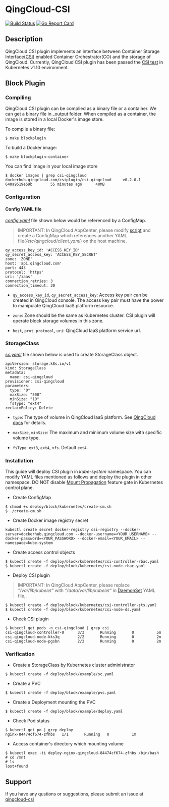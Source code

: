 # QingCloud-CSI

[![Build Status](https://travis-ci.org/yunify/qingcloud-csi.svg?branch=master)](https://travis-ci.org/yunify/qingcloud-csi)
[![Go Report Card](https://goreportcard.com/badge/github.com/yunify/qingcloud-csi)](https://goreportcard.com/report/github.com/yunify/qingcloud-csi)

## Description
QingCloud CSI plugin implements an interface between Container Storage Interface([CSI](https://github.com/container-storage-interface/)) enabled Container Orchestrator(CO) and the storage of QingCloud. Currently, QingCloud CSI plugin has been passed the [CSI test](https://github.com/kubernetes-csi/csi-test) in Kubernetes v1.10 environment.

## Block Plugin

### Compiling
QingCloud CSI plugin can be complied as a binary file or a container.  We can get a binary file in _output folder. When compiled as a container, the image is stored in a local Docker's image store. 

To compile a binary file:
```
$ make blockplugin
```

To build a Docker image:
```
$ make blockplugin-container
```

You can find image in your local image store
```
$ docker images | grep csi-qingcloud
dockerhub.qingcloud.com/csiplugin/csi-qingcloud		v0.2.0.1	640a9519e59b		55 minutes ago		40MB
```

### Configuration
#### Config YAML file



*[config.yaml](deploy/block/kubernetes/config.yaml)* file shown below would be referenced by a ConfigMap.
> IMPORTANT: In QingCloud AppCenter, please modify [script](deploy/block/kubernetes/create-cm.sh) and create a ConfigMap which references another YAML file(*/etc/qingcloud/client.yaml*) on the host machine.

```
qy_access_key_id: 'ACCESS_KEY_ID'
qy_secret_access_key: 'ACCESS_KEY_SECRET'
zone: 'ZONE'
host: 'api.qingcloud.com'
port: 443
protocol: 'https'
uri: '/iaas'
connection_retries: 3
connection_timeout: 30
```

- `qy_access_key_id`, `qy_secret_access_key`: Access key pair can be created in QingCloud console. The access key pair must have the power to manipulate QingCloud IaaS platform resource.

- `zone`: Zone should be the same as Kubernetes cluster. CSI plugin will operate block storage volumes in this zone.

- `host`, `prot`. `protocol`, `uri`: QingCloud IaaS platform service url.

### StorageClass

*[sc.yaml](deploy/block/example/sc.yaml)* file shown below is used to create StorageClass object.
```
apiVersion: storage.k8s.io/v1
kind: StorageClass
metadata:
  name: csi-qingcloud
provisioner: csi-qingcloud
parameters:
  type: "0"
  maxSize: "500"
  minSize: "10"
  fsType: "ext4"
reclaimPolicy: Delete 
```

- `type`: The type of volume in QingCloud IaaS platform. See [QingCloud docs](https://docs.qingcloud.com/product/api/action/volume/create_volumes.html) for details.

- `maxSize`, `minSize`: The maximum and minimum volume size with specific volume type.

- `fsType`: `ext3`, `ext4`, `xfs`. Default `ext4`.



### Installation
This guide will deploy CSI plugin in *kube-system* namespace. You can modify YAML files mentioned as follows and deploy the plugin in other namespace. DO NOT disable [Mount Propagation](https://kubernetes.io/docs/concepts/storage/volumes/#mount-propagation) feature gate in Kubernetes control plane.

- Create ConfigMap
```
$ chmod +x deploy/block/kubernetes/create-cm.sh
$ ./create-cm.sh
```

- Create Docker image registry secret
```
kubectl create secret docker-registry csi-registry --docker-server=dockerhub.qingcloud.com --docker-username=<YOUR_USERNAME> --docker-password=<YOUR_PASSWORD> --docker-email=<YOUR_EMAIL> --namespace=kube-system
```

- Create access control objects
```
$ kubectl create -f deploy/block/kubernetes/csi-controller-rbac.yaml
$ kubectl create -f deploy/block/kubernetes/csi-node-rbac.yaml
```

- Deploy CSI plugin
> IMPORTANT: In QingCloud AppCenter, please replace *"/var/lib/kubelet"* with *"/data/var/lib/kubelet"* in [DaemonSet](deploy/block/kubernetes/csi-node-ds.yaml) YAML file,.

```
$ kubectl create -f deploy/block/kubernetes/csi-controller-sts.yaml
$ kubectl create -f deploy/block/kubernetes/csi-node-ds.yaml
```

- Check CSI plugin
```
$ kubectl get pods -n csi-qingcloud | grep csi
csi-qingcloud-controller-0      3/3       Running       0          5m
csi-qingcloud-node-kks3q        2/2       Running       0          2m
csi-qingcloud-node-pgsbn        2/2       Running       0          2m
```

### Verification
- Create a StorageClass by Kubernetes cluster administrator
```
$ kubectl create -f deploy/block/example/sc.yaml
```

- Create a PVC
```
$ kubectl create -f deploy/block/example/pvc.yaml
```

- Create a Deployment mounting the PVC
```
$ kubectl create -f deploy/block/example/deploy.yaml
```

- Check Pod status
```
$ kubectl get po | grep deploy
nginx-84474cf674-zfhbs   1/1       Running   0          1m
```

- Access container's directory which mounting volume
```
$ kubectl exec -ti deploy-nginx-qingcloud-84474cf674-zfhbs /bin/bash
# cd /mnt
# ls
lost+found
```

## Support
If you have any qustions or suggestions, please submit an issue at [qingcloud-csi](https://github.com/yunify/qingcloud-csi/issues)
